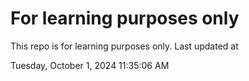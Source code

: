 # For learning purposes only
This repo is for learning purposes only.
Last updated at

Tuesday, October 1, 2024 11:35:06 AM

